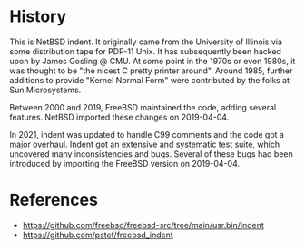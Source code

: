 # History

This is NetBSD indent.  It originally came from the University of Illinois via
some distribution tape for PDP-11 Unix.  It has subsequently been hacked upon 
by James Gosling @ CMU.  At some point in the 1970s or even 1980s, it was 
thought to be "the nicest C pretty printer around".  Around 1985, further
additions to provide "Kernel Normal Form" were contributed by the folks at Sun 
Microsystems.

Between 2000 and 2019, FreeBSD maintained the code, adding several features.
NetBSD imported these changes on 2019-04-04.

In 2021, indent was updated to handle C99 comments and the code got a major
overhaul.  Indent got an extensive and systematic test suite, which uncovered
many inconsistencies and bugs.  Several of these bugs had been introduced by 
importing the FreeBSD version on 2019-04-04.

# References

* https://github.com/freebsd/freebsd-src/tree/main/usr.bin/indent
* https://github.com/pstef/freebsd_indent
